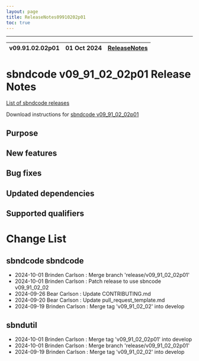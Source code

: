 ```yaml
---
layout: page
title: ReleaseNotes09910202p01
toc: true
---
```


-----------------------------------------------------------------------------
| v09.91.02.02p01 | 01 Oct 2024 | [ReleaseNotes](ReleaseNotes09910202p01.html) |
| --- | --- | --- |



sbndcode v09_91_02_02p01 Release Notes
=======================================================================================

[List of sbndcode releases](List_of_SBND_code_releases.html)

Download instructions for [sbndcode v09_91_02_02p01](http://scisoft.fnal.gov/scisoft/bundles/sbnd/v09_91_02_02p01/sbndcode-v09_91_02_02p01.html)

Purpose
---------------------------------------------------

New features
---------------------------------------------------

Bug fixes
---------------------------------------------------

Updated dependencies
---------------------------------------------------

Supported qualifiers
---------------------------------------------------

Change List
==========================================

sbndcode sbndcode
---------------------------------------------------

* 2024-10-01  Brinden Carlson : Merge branch 'release/v09_91_02_02p01'
* 2024-10-01  Brinden Carlson : Patch release to use sbncode v09_91_02_02
* 2024-09-26  Bear Carlson : Update CONTRIBUTING.md
* 2024-09-20  Bear Carlson : Update pull_request_template.md
* 2024-09-19  Brinden Carlson : Merge tag 'v09_91_02_02' into develop

sbndutil 
---------------------------------------------------

* 2024-10-01  Brinden Carlson : Merge tag 'v09_91_02_02p01' into develop
* 2024-10-01  Brinden Carlson : Merge branch 'release/v09_91_02_02p01'
* 2024-09-19  Brinden Carlson : Merge tag 'v09_91_02_02' into develop
